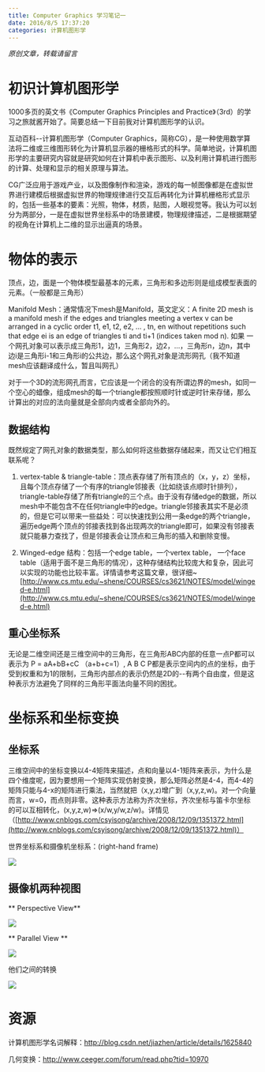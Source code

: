 ```yaml
---
title: Computer Graphics 学习笔记一
date: 2016/8/5 17:37:20 
categories: 计算机图形学
---
```


*原创文章，转载请留言*

# 初识计算机图形学

1000多页的英文书《Computer Graphics Principles and Practice》（3rd）的学习之旅就酱开始了。简要总结一下目前我对计算机图形学的认识。

互动百科--计算机图形学（Computer Graphics，简称CG），是一种使用数学算法将二维或三维图形转化为计算机显示器的栅格形式的科学。简单地说，计算机图形学的主要研究内容就是研究如何在计算机中表示图形、以及利用计算机进行图形的计算、处理和显示的相关原理与算法。

CG广泛应用于游戏产业，以及图像制作和渲染，游戏的每一帧图像都是在虚拟世界进行建模后根据虚拟世界的物理规律进行交互后再转化为计算机栅格形式显示的，包括一些基本的要素：光照，物体，材质，贴图，人眼视觉等。我认为可以划分为两部分，一是在虚拟世界坐标系中的场景建模，物理规律描述，二是根据期望的视角在计算机上二维的显示出逼真的场景。

# 物体的表示

顶点，边，面是一个物体模型最基本的元素，三角形和多边形则是组成模型表面的元素。（一般都是三角形）

Manifold Mesh：通常情况下mesh是Manifold，英文定义：A finite 2D mesh is a manifold mesh if the edges and triangles meeting a vertex v can be arranged in a cyclic order t1, e1, t2, e2, ... , tn, en without repetitions such that edge ei is an edge of triangles ti and ti+1 (indices taken mod n). 如果
一个网孔对象可以表示成三角形1，边1，三角形2，边2，...，三角形n，边n，其中边i是三角形i-1和三角形i的公共边，那么这个网孔对象是流形网孔（我不知道mesh应该翻译成什么，暂且叫网孔）

对于一个3D的流形网孔而言，它应该是一个闭合的没有所谓边界的mesh，如同一个空心的蜡像，组成mesh的每一个triangle都按照顺时针或逆时针来存储，那么计算出的对应的法向量就是全部向内或者全部向外的。

## 数据结构

既然规定了网孔对象的数据类型，那么如何将这些数据存储起来，而又让它们相互联系呢？

1.	vertex-table & triangle-table：顶点表存储了所有顶点的（x，y，z）坐标，且每个顶点存储了一个有序的triangle邻接表（比如绕该点顺时针排列），triangle-table存储了所有triangle的三个点。由于没有存储edge的数据，所以mesh中不能包含不在任何triangle中的edge。triangle邻接表其实不是必须的，但是它可以带来一些益处：可以快速找到公用一条edge的两个triangle，遍历edge两个顶点的邻接表找到各出现两次的triangle即可，如果没有邻接表就只能暴力查找了，但是邻接表会让顶点和三角形的插入和删除变慢。


2.	Winged-edge 结构：包括一个edge table，一个vertex table， 一个face table（适用于面不是三角形的情况），这种存储结构比较庞大和复杂，因此可以实现的功能也比较丰富。详情请参考这篇文章，很详细~
[http://www.cs.mtu.edu/~shene/COURSES/cs3621/NOTES/model/winged-e.html](http://www.cs.mtu.edu/~shene/COURSES/cs3621/NOTES/model/winged-e.html)

## 重心坐标系

无论是二维空间还是三维空间中的三角形，在三角形ABC内部的任意一点P都可以表示为 P = aA+bB+cC （a+b+c=1）, A B C P都是表示空间内的点的坐标，由于受到权重和为1的限制，三角形内部点的表示仍然是2D的--有两个自由度，但是这种表示方法避免了同样的三角形平面法向量不同的困扰。

# 坐标系和坐标变换

## 坐标系

三维空间中的坐标变换以4-4矩阵来描述，点和向量以4-1矩阵来表示，为什么是四个维度呢，因为要想用一个矩阵实现仿射变换，那么矩阵必然是4-4，而4-4的矩阵只能与4-x的矩阵进行乘法，当然就把（x,y,z)增广到（x,y,z,w)。对一个向量而言，w=0，而点则非零。这种表示方法称为齐次坐标，齐次坐标与笛卡尔坐标的可以互相转化，(x,y,z,w)=>(x/w,y/w,z/w)。详情见（[http://www.cnblogs.com/csyisong/archive/2008/12/09/1351372.html](http://www.cnblogs.com/csyisong/archive/2008/12/09/1351372.html)）

世界坐标系和摄像机坐标系：(right-hand frame)

![](http://i.imgur.com/jCgAj8P.png)

## 摄像机两种视图

** Perspective View**

![](http://i.imgur.com/H2s4EE7.png)

** Parallel View **

![](http://i.imgur.com/dwr3NX6.png)

他们之间的转换

![](http://i.imgur.com/xE3D65v.png)

# 资源

计算机图形学名词解释：http://blog.csdn.net/jiazhen/article/details/1625840

几何变换：http://www.ceeger.com/forum/read.php?tid=10970